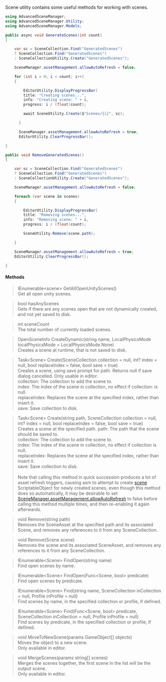 Scene utility contains some useful methods for working with scenes.

```csharp
using AdvancedSceneManager;
using AdvancedSceneManager.Utility;
using AdvancedSceneManager.Models;

public async void GenerateScenes(int count)
{

    var sc = SceneCollection.Find("GeneratedScenes")
    ? SceneCollection.Find("GeneratedScenes")
    : SceneCollectionUtility.Create("GeneratedScenes");

    SceneManager.assetManagement.allowAutoRefresh = false;

    for (int i = 0; i < count; i++)
    {

        EditorUtility.DisplayProgressBar(
        title: "Creating scenes...",
        info: "Creating scene: " + i,
        progress: i / (float)count);

        await SceneUtility.Create($"Scenes/{i}", sc);

      }

      SceneManager.assetManagement.allowAutoRefresh = true;
      EditorUtility.ClearProgressBar();

}

public void RemoveGeneratedScenes()
{

    var sc = SceneCollection.Find("GeneratedScenes")
    ? SceneCollection.Find("GeneratedScenes")
    : SceneCollectionUtility.Create("GeneratedScenes");

    SceneManager.assetManagement.allowAutoRefresh = false;

    foreach (var scene in scenes)
    {

        EditorUtility.DisplayProgressBar(
        title: "Removing scenes...",
        info: "Removing scene: " + i,
        progress: i / (float)count);

        SceneUtility.Remove(scene.path);

    }

    SceneManager.assetManagement.allowAutoRefresh = true;
    EditorUtility.ClearProgressBar();

}

```

#### Methods

> IEnumerable\<scene> GetAllOpenUnityScenes()\
Get all open unity scenes.

> bool hasAnyScenes\
Gets if there are any scenes open that are not dynamically created, and not yet saved to disk.

> int sceneCount\
The total number of currently loaded scenes.

> OpenSceneInfo CreateDynamic(string name, LocalPhysicsMode localPhysicsMode = LocalPhysicsMode.None)\
Creates a scene at runtime, that is not saved to disk.

> Task\<Scene> Create(SceneCollection collection = null, int? index = null, bool replaceIndex = false, bool save = true)\
Creates a scene, using save prompt for path. Returns null if save dialog cancelled. Only usable in editor.\
collection: The collection to add the scene to.\
index: The index of the scene in collection, no effect if collection: is null.\
replaceIndex: Replaces the scene at the specified index, rather than insert it.\
save: Save collection to disk.

> Task\<Scene> Create(string path, SceneCollection collection = null, int? index = null, bool replaceIndex = false, bool save = true)\
Creates a scene at the specified path.
path: The path that the scene should be saved to.\
collection: The collection to add the scene to.\
index: The index of the scene in collection, no effect if collection is null.\
replaceIndex: Replaces the scene at the specified index, rather than insert it.\
save: Save collection to disk.\
\
Note that calling this method in quick succession produces a lot of asset refresh triggers, causing asm to attempt to create [scene](Scene) ScriptableObject for newly created scenes, even though this method does so automatically, it may be desirable to set [SceneManager.assetManagement.allowAutoRefresh](AssetManagement#properties) to false before calling this method multiple times, and then re-enabling it again afterwards.  

> void Remove(string path)\
Removes the SceneAsset at the specified path and its associated Scene, and removes any references to it from any SceneCollection.

> void Remove(Scene scene)\
Removes the scene and its associated SceneAsset, and removes any references to it from any SceneCollection.

> IEnumerable\<Scene> FindOpen(string name)\
Find open scenes by name.

> IEnumerable\<Scene> FindOpen(Func<Scene, bool> predicate)\
Find open scenes by predicate.

> IEnumerable\<Scene> Find(string name, SceneCollection inCollection = null, Profile inProfile = null)\
Find scenes by name, in the specified collection or profile, if defined.

> IEnumerable\<Scene> Find(Func<Scene, bool> predicate, SceneCollection inCollection = null, Profile inProfile = null)\
Find scenes by predicate, in the specified collection or profile, if defined.

> void MoveToNewScene(params GameObject[] objects)\
Moves the object to a new scene.\
Only available in editor.

> void MergeScenes(params string[] scenes)\
Merges the scenes together, the first scene in the list will be the output scene.\
Only available in editor.
